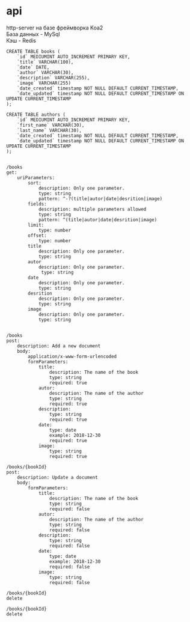 # api
http-server на базе фреймворка Koa2 </br>
База данных - MySql</br>
Кэш - Redis</br>

    CREATE TABLE books (
        `id` MEDIUMINT AUTO_INCREMENT PRIMARY KEY,
        `title` VARCHAR(100),
        `date` DATE,
        `author` VARCHAR(30),
        `description` VARCHAR(255),
        `image` VARCHAR(255)
        `date_created` timestamp NOT NULL DEFAULT CURRENT_TIMESTAMP,
        `date_updated` timestamp NOT NULL DEFAULT CURRENT_TIMESTAMP ON UPDATE CURRENT_TIMESTAMP
    );

    CREATE TABLE authors (
        `id` MEDIUMINT AUTO_INCREMENT PRIMARY KEY,
        `first_name` VARCHAR(30),
        `last_name` VARCHAR(30),
        `date_created` timestamp NOT NULL DEFAULT CURRENT_TIMESTAMP,
        `date_updated` timestamp NOT NULL DEFAULT CURRENT_TIMESTAMP ON UPDATE CURRENT_TIMESTAMP
    );


    /books
    get:
        uriParameters:
            sort:
                description: Only one parameter.
                type: string
                pattern: ^-?(title|autor|date|desrition|image)
            fields:
                description: multiple parameters allowed
                type: string
                pattern: ^(title|autor|date|desrition|image)
            limit:
                type: number
            offset:
                type: number
            title
                description: Only one parameter.
                type: string
            autor
                description: Only one parameter.
                 type: string
            date
                description: Only one parameter.
                type: string
            desrition
                description: Only one parameter.
                type: string
            image
                description: Only one parameter.
                type: string


    /books
    post:
        description: Add a new document
        body:
            application/x-www-form-urlencoded
            formParameters:
                title:
                    description: The name of the book
                    type: string
                    required: true
                autor:
                    description: The name of the author
                    type: string
                    required: true
                description:
                    type: string
                    required: true
                date:
                    type: date
                    example: 2018-12-30
                    required: true
                image:
                    type: string
                    required: true

    /books/{bookId}
    post:
        description: Update a document
        body:
            formParameters:
                title:
                    description: The name of the book
                    type: string
                    required: false
                autor:
                    description: The name of the author
                    type: string
                    required: false
                description:
                    type: string
                    required: false
                date:
                    type: date
                    example: 2018-12-30
                    required: false
                image:
                    type: string
                    required: false

    /books/{bookId}
    delete

    /books/{bookId}
    delete
